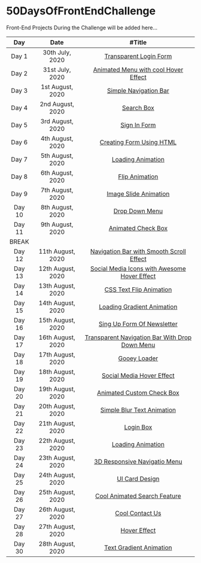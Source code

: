 # 50DaysOfFrontEndChallenge

Front-End Projects During the Challenge will be added here...

|  Day   |       Date        |                                           #Title                                            |
| :----: | :---------------: | :-----------------------------------------------------------------------------------------: |
| Day 1  |  30th July, 2020  |             [Transparent Login Form](https://codepen.io/aakrity17/pen/PoZrezr)              |
| Day 2  |  31st July, 2020  |      [Animated Menu with cool Hover Effect](https://codepen.io/aakrity17/pen/mdVNJJJ)       |
| Day 3  | 1st August, 2020  |              [Simple Navigation Bar](https://codepen.io/aakrity17/pen/wvMVyYq)              |
| Day 4  | 2nd August, 2020  |                   [Search Box](https://codepen.io/aakrity17/pen/gOPVNWX)                    |
| Day 5  | 3rd August, 2020  |                  [Sign In Form](https://codepen.io/aakrity17/pen/MWygvOe)                   |
| Day 6  | 4th August, 2020  |            [Creating Form Using HTML](https://codepen.io/aakrity17/pen/ExKYePg)             |
| Day 7  | 5th August, 2020  |                [Loading Animation](https://codepen.io/aakrity17/pen/MWyWrWM)                |
| Day 8  | 6th August, 2020  |                 [Flip Animation](https://codepen.io/aakrity17/pen/rNeaBem)                  |
| Day 9  | 7th August, 2020  |            [Image Slide Animation](https://codepen.io/aakrity17/details/bGpNYjo)            |
| Day 10 | 8th August, 2020  |                 [Drop Down Menu](https://codepen.io/aakrity17/pen/vYGOYOq)                  |
| Day 11 | 9th August, 2020  |               [Animated Check Box](https://codepen.io/aakrity17/pen/MWywjxg)                |
| BREAK  |
| Day 12 | 11th August, 2020 |    [Navigation Bar with Smooth Scroll Effect](https://codepen.io/aakrity17/pen/ZEWbWYz)     |
| Day 13 | 12th August, 2020 |  [Social Media Icons with Awesome Hover Effect](https://codepen.io/aakrity17/pen/qBZOvGg)   |
| Day 14 | 13th August, 2020 |             [CSS Text Flip Animation](https://codepen.io/aakrity17/pen/ExKPLmG)             |
| Day 15 | 14th August, 2020 |           [Loading Gradient Animation](https://codepen.io/aakrity17/pen/MWyyYdP)            |
| Day 16 | 15th August, 2020 |           [Sing Up Form Of Newsletter](https://codepen.io/aakrity17/pen/mdPPqPK)            |
| Day 17 | 16th August, 2020 | [Transparent Navigation Bar With Drop Down Menu ](https://codepen.io/aakrity17/pen/eYZZXpN) |
| Day 18 | 17th August, 2020 |                  [Gooey Loader](https://codepen.io/aakrity17/pen/OJNXPGb)                   |
| Day 19 | 18th August, 2020 |            [Social Media Hover Effect](https://codepen.io/aakrity17/pen/abNZRLg)            |
| Day 20 | 19th August, 2020 |            [Animated Custom Check Box](https://codepen.io/aakrity17/pen/RwaGxEz)            |
| Day 21 | 20th August, 2020 |           [Simple Blur Text Animation](https://codepen.io/aakrity17/pen/abNmgep)            |
| Day 22 | 21th August, 2020 |                    [Login Box](https://codepen.io/aakrity17/pen/abNBGzB)                    |
| Day 23 | 22th August, 2020 |                [Loading Animation](https://codepen.io/aakrity17/pen/wvGobgM)                |
| Day 24 | 23th August, 2020 |          [3D Responsive Navigatio Menu](https://codepen.io/aakrity17/pen/PoNWprv)           |
| Day 25 | 24th August, 2020 |                 [UI Card Design ](https://codepen.io/aakrity17/pen/NWNdebe)                 |
| Day 26 | 25th August, 2020 |          [Cool Animated Search Feature](https://codepen.io/aakrity17/pen/oNxZPzz)           |
| Day 27 | 26th August, 2020 |                 [Cool Contact Us](https://codepen.io/aakrity17/pen/xxVqoPB)                 |
| Day 28 | 27th August, 2020 |                  [ Hover Effect](https://codepen.io/aakrity17/pen/xxVqoPB)                  |
| Day 30 | 28th August, 2020 |            [ Text Gradient Animation](https://codepen.io/aakrity17/pen/KKzqPQw)             |
